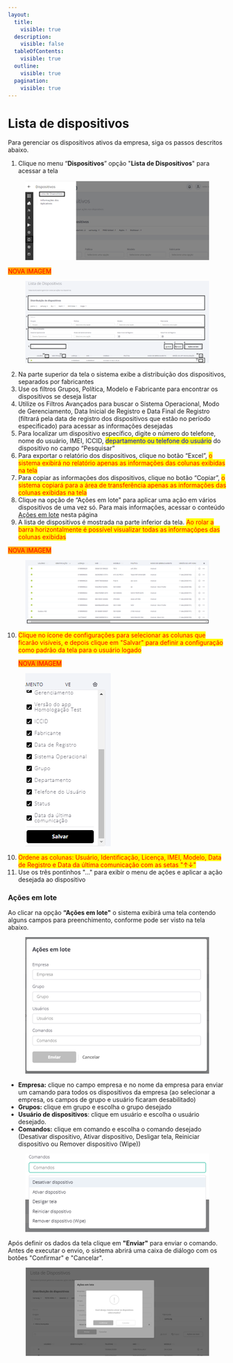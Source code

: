 ```yaml
---
layout:
  title:
    visible: true
  description:
    visible: false
  tableOfContents:
    visible: true
  outline:
    visible: true
  pagination:
    visible: true
---
```


# Lista de dispositivos

Para gerenciar os dispositivos ativos da empresa, siga os passos descritos abaixo.

1. Clique no menu “**Dispositivos**” opção "**Lista de Dispositivos**" para acessar a tela

<figure><img src="../../../.gitbook/assets/image (100).png" alt=""><figcaption></figcaption></figure>

<mark style="color:red;background-color:orange;">NOVA IMAGEM</mark>

<figure><img src="../../../.gitbook/assets/image (1) (1) (1) (1) (1) (1) (1) (1) (1) (1).png" alt=""><figcaption></figcaption></figure>

2. Na parte superior da tela o sistema exibe a distribuição dos dispositivos, separados por fabricantes
3. Use os filtros Grupos, Política, Modelo e Fabricante para encontrar os dispositivos se deseja listar
4. Utilize os Filtros Avançados para buscar o Sistema Operacional, Modo de Gerenciamento, Data Inicial de Registro e Data Final de Registro (filtrará pela data de registro dos dispositivos que estão no período especificado) para acessar as informações desejadas
5. Para localizar um dispositivo específico, digite o número do telefone, nome do usuário, IMEI, ICCID, <mark style="color:blue;">departamento ou telefone do usuário</mark> do dispositivo no campo “Pesquisar”
6. Para exportar o relatório dos dispositivos, clique no botão “Excel”, <mark style="color:red;">o sistema exibirá no relatório apenas as informações das colunas exibidas na tela</mark>
7. Para copiar as informações dos dispositivos, clique no botão “Copiar”, <mark style="color:red;">o sistema copiará para a área de transferência apenas as informações das colunas exibidas na tela</mark>
8. Clique na opção de “Ações em lote" para aplicar uma ação em vários dispositivos de uma vez só. Para mais informações, acessar o conteúdo [Ações em lote](./#acoes-em-lote) nesta página
9. A lista de dispositivos é mostrada na parte inferior da tela. <mark style="color:red;">Ao rolar a barra horizontalmente é possível visualizar todas as informaçõpes das colunas exibidas</mark>

<mark style="color:red;background-color:orange;">NOVA IMAGEM</mark>

<figure><img src="../../../.gitbook/assets/image (1) (1) (1) (1) (1) (1) (1) (1) (1) (1) (1) (1) (1) (1) (1).png" alt=""><figcaption></figcaption></figure>

10. <mark style="color:red;">Clique no ícone de configurações para selecionar as colunas que ficarão visíveis, e depois clique em "Salvar" para definir a configuração como padrão da tela para o usuário logado</mark>

    <mark style="color:red;background-color:orange;">NOVA IMAGEM</mark>

<figure><img src="../../../.gitbook/assets/image (2) (1) (1) (1) (1) (1) (1).png" alt=""><figcaption></figcaption></figure>

10. <mark style="color:red;">Ordene as colunas: Usuário, Identificação, Licença, IMEI, Modelo, Data de Registro e Data da última comunicação com as setas "↑↓"</mark>&#x20;
11. Use os três pontinhos "..." para exibir o menu de ações e aplicar a ação desejada ao dispositivo

### Ações em lote

Ao clicar na opção **“Ações em lote"** o sistema exibirá uma tela contendo alguns campos para preenchimento, conforme pode ser visto na tela abaixo.&#x20;

<figure><img src="../../../.gitbook/assets/image (144).png" alt=""><figcaption></figcaption></figure>

* **Empresa:** clique no campo empresa e no nome da empresa para enviar um camando para todos os dispositivos da empresa (ao selecionar a empresa, os campos de grupo e usuário ficaram desabilitado)
* **Grupos:** clique em grupo e escolha o grupo desejado
* **Usuário de dispositivos**: clique em usuário e escolha o usuário desejado.&#x20;
* **Comandos:** clique em comando e escolha o comando desejado (Desativar dispositivo, Ativar dispositivo, Desligar tela, Reiniciar dispositivo ou Remover dispositivo (Wipe))

<figure><img src="../../../.gitbook/assets/image (145).png" alt=""><figcaption></figcaption></figure>

Após definir os dados da tela clique em **"Enviar"** para enviar o comando.  Antes de executar o envio, o sistema abrirá uma caixa de diálogo com os botões "Confirmar" e "Cancelar".&#x20;

<figure><img src="../../../.gitbook/assets/image (170).png" alt=""><figcaption></figcaption></figure>
